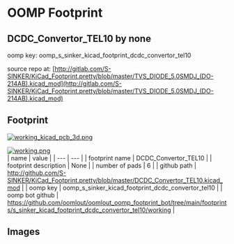# OOMP Footprint  
## DCDC_Convertor_TEL10  by none  
  
oomp key: oomp_s_sinker_kicad_footprint_dcdc_convertor_tel10  
  
source repo at: [http://gitlab.com/S-SINKER/KiCad_Footprint.pretty/blob/master/TVS_DIODE_5.0SMDJ_(DO-214AB).kicad_mod](http://gitlab.com/S-SINKER/KiCad_Footprint.pretty/blob/master/TVS_DIODE_5.0SMDJ_(DO-214AB).kicad_mod)  
## Footprint  
  
[![working_kicad_pcb_3d.png](working_kicad_pcb_3d_600.png)](working_kicad_pcb_3d.png)  
  
[![working.png](working_600.png)](working.png)  
| name | value | 
| --- | --- | 
| footprint name | DCDC_Convertor_TEL10 | 
| footprint description | None | 
| number of pads | 6 | 
| github path | http://github.com/S-SINKER/KiCad_Footprint.pretty/blob/master/DCDC_Convertor_TEL10.kicad_mod | 
| oomp key | oomp_s_sinker_kicad_footprint_dcdc_convertor_tel10 | 
| oomp bot github | https://github.com/oomlout/oomlout_oomp_footprint_bot/tree/main/footprints/s_sinker_kicad_footprint_dcdc_convertor_tel10/working | 
## Images  
